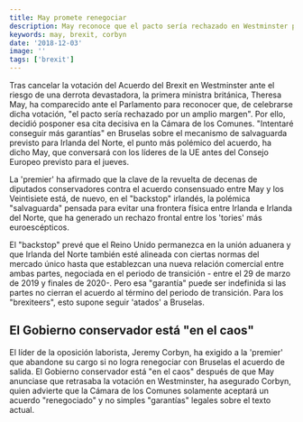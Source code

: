 ```yaml
---
title: May promete renegociar
description: May reconoce que el pacto sería rechazado en Westminster por un amplio margen. Intentará conseguir más garantías en Bruselas
keywords: may, brexit, corbyn
date: '2018-12-03'
image: ''
tags: ['brexit']
---
```

Tras cancelar la votación del Acuerdo del Brexit en Westminster ante el riesgo de una derrota devastadora, la primera ministra británica, Theresa May, ha comparecido ante el Parlamento para reconocer que, de celebrarse dicha votación, "el pacto sería rechazado por un amplio margen". Por ello, decidió posponer esa cita decisiva en la Cámara de los Comunes. "Intentaré conseguir más garantías" en Bruselas sobre el mecanismo de salvaguarda previsto para Irlanda del Norte, el punto más polémico del acuerdo, ha dicho May, que conversará con los líderes de la UE antes del Consejo Europeo previsto para el jueves.

La 'premier' ha afirmado que la clave de la revuelta de decenas de diputados conservadores contra el acuerdo consensuado entre May y los Veintisiete está, de nuevo, en el "backstop" irlandés, la polémica "salvaguarda" pensada para evitar una frontera física entre Irlanda e Irlanda del Norte, que ha generado un rechazo frontal entre los 'tories' más euroescépticos.

El "backstop" prevé que el Reino Unido permanezca en la unión aduanera y que Irlanda del Norte también esté alineada con ciertas normas del mercado único hasta que establezcan una nueva relación comercial entre ambas partes, negociada en el periodo de transición - entre el 29 de marzo de 2019 y finales de 2020-. Pero esa "garantía" puede ser indefinida si las partes no cierran el acuerdo al término del periodo de transición. Para los "brexiteers", esto supone seguir 'atados' a Bruselas.

## El Gobierno conservador está "en el caos"

El líder de la oposición laborista, Jeremy Corbyn, ha exigido a la 'premier' que abandone su cargo si no logra renegociar con Bruselas el acuerdo de salida. El Gobierno conservador está "en el caos" después de que May anunciase que retrasaba la votación en Westminster, ha asegurado Corbyn, quien advierte que la Cámara de los Comunes solamente aceptará un acuerdo "renegociado" y no simples "garantías" legales sobre el texto actual.
